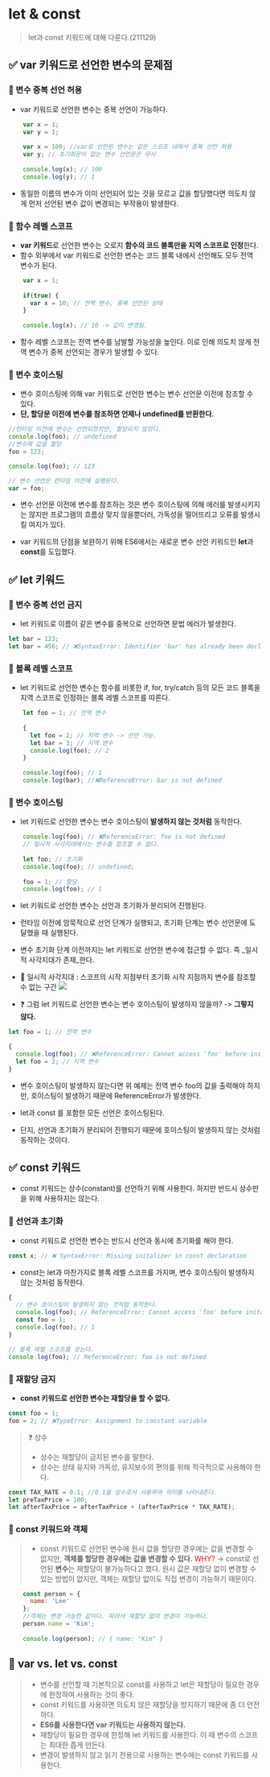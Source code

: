 # let & const
>let과 const 키워드에 대해 다룬다.(211129)

## ✅ var 키워드로 선언한 변수의 문제점

### 🔰 변수 중복 선언 허용
- var 키워드로 선언한 변수는 중복 선언이 가능하다.
```js
	var x = 1;
	var y = 1;
	
	var x = 100; //var로 선언된 변수는 같은 스코프 내에서 중복 선언 허용
	var y; // 초기화문이 없는 변수 선언문은 무시
	
	console.log(x); // 100
	console.log(y); // 1
```
- 동일한 이름의 변수가 이미 선언되어 있는 것을 모르고 값을 할당했다면 의도치 않게 먼저 선언된 변수 값이 변경되는 부작용이 발생한다.
### 🔰 함수 레벨 스코프
- **var 키워드**로 선언한 변수는 오로지 **함수의 코드 블록만을 지역 스코프로 인정**한다. 
- 함수 외부에서 var 키워드로 선언한 변수는 코드 블록 내에서 선언해도 모두 전역 변수가 된다.
```js
	var x = 1;
	
	if(true) {
	  var x = 10; // 전역 변수, 중복 선언된 상태
	}
	
	console.log(x); // 10 -> 값이 변경됨.
```
- 함수 레벨 스코프는 전역 변수를 남발할 가능성을 높인다. 이로 인해 의도치 않게 전역 변수가 중복 선언되는 경우가 발생할 수 있다.

### 🔰 변수 호이스팅
- 변수 호이스팅에 의해 var 키워드로 선언한 변수는 변수 선언문 이전에 참조할 수 있다. 
- **단, 할당문 이전에 변수를 참조하면 언제나 undefined를 반환한다.**
```js
//런타임 이전에 변수는 선언되었지만, 할당되지 않았다.
console.log(foo); // undefined
//변수에 값을 할당
foo = 123;

console.log(foo); // 123

// 변수 선언은 런타임 이전에 실행된다.
var = foo;
```
- 변수 선언문 이전에 변수를 참조하는 것은 변수 호이스팅에 의해 에러를 발생시키지는 않지만 프로그램의 흐름상 맞지 않을뿐더러, 가독성을 떨어뜨리고 오류를 발생시킬 여지가 있다.

- var 키워드의 단점을 보완하기 위해 ES6에서는 새로운 변수 선언 키워드인 **let**과 **const**를 도입했다. 

## ✅ let 키워드
### 🔰 변수 중복 선언 금지
- let 키워드로 이름이 같은 변수를 중복으로 선언하면 문법 에러가 발생한다.
```js
let bar = 123;
let bar = 456; // ❌SyntaxError: Identifier 'bar' has already been declared
```

### 🔰 블록 레벨 스코프
- let 키워드로 선언한 변수는 함수를 비롯한 if, for, try/catch 등의 모든 코드 블록을 지역 스코프로 인정하는 블록 레벨 스코프를 따른다.
```js
	let foo = 1; // 전역 변수
	
	{
	  let foo = 2; // 지역 변수 -> 선언 가능.
	  let bar = 3; // 지역 변수
	  console.log(foo); // 2
	}
	
	console.log(foo); // 1
	console.log(bar); //❌ReferenceError: bar is not defined
```

### 🔰 변수 호이스팅
- let 키워드로 선언한 변수는 변수 호이스팅이 **발생하지 않는 것처럼** 동작한다.
```js
	console.log(foo); // ❌ReferenceError: foo is not defined 
	// 일시적 사각지대에서는 변수를 참조할 수 없다.
	
	let foo; // 초기화
	console.log(foo); // undefined;
	
	foo = 1; // 할당
	console.log(foo); // 1
```
- let 키워드로 선언한 변수는 선언과 초기화가 분리되어 진행된다. 
- 런타임 이전에 암묵적으로 선언 단계가 실행되고, 초기화 단계는 변수 선언문에 도달했을 때 실행된다.
- 변수 초기화 단계 이전까지는 let 키워드로 선언한 변수에 접근할 수 없다. 즉 _일시적 사각지대가 존재_한다.
- 📌 일시적 사각지대 : 스코프의 시작 지점부터 초기화 시작 지점까지 변수를 참조할 수 없는 구간
![](https://images.velog.io/images/songjy377/post/8ddc8fcf-4317-454a-88bc-523ad06ad9ed/image.png)

- ❓ 그럼 let 키워드로 선언한 변수는 변수 호이스팅이 발생하지 않을까? -> **그렇지 않다.**
```js
let foo = 1; // 전역 변수

{
  console.log(foo); // ❌ReferenceError: Cannot access 'foo' before initialization
  let foo = 2; // 지역 변수
}
```
- 변수 호이스팅이 발생하지 않는다면 위 예제는 전역 변수 foo의 값을 출력해야 하지만, 호이스팅이 발생하기 때문에 ReferenceError가 발생한다.

- let과 const 를 포함한 모든 선언은 호이스팅된다. 
- 단지, 선언과 초기화가 분리되어 진행되기 때문에 호이스팅이 발생하지 않는 것처럼 동작하는 것이다.

## ✅ const 키워드
- const 키워드는 상수(constant)를 선언하기 위해 사용한다. 하지만 반드시 상수만을 위해 사용하지는 않는다.
### 🔰 선언과 초기화
- const 키워드로 선언한 변수는 반드시 선언과 동시에 초기화를 해야 한다.
```js
const x; // ❌ SyntaxError: Missing initalizer in const declaration
```
- const는 let과 마찬가지로 블록 레벨 스코프를 가지며, 변수 호이스팅이 발생하지 않는 것처럼 동작한다.
```js
{
  // 변수 호이스팅이 발생하지 않는 것처럼 동작한다.
  console.log(foo); // ReferenceError: Cannot access 'foo' before initailization
  const foo = 1;
  console.log(foo); // 1
}

// 블록 레벨 스코프를 갖는다.
console.log(foo); // ReferenceError: foo is not defined
```

### 🔰 재할당 금지
- **const 키워드로 선언한 변수는 재할당을 할 수 없다.**
```js
const foo = 1;
foo = 2; // ❌TypeError: Assignment to constant variable
```

>❓ 상수 
>- 상수는 재할당이 금지된 변수를 말한다. 
>- 상수는 상태 유지와 가독성, 유지보수의 편의를 위해 적극적으로 사용해야 한다.
```js
const TAX_RATE = 0.1; //0.1을 상수로서 사용하여 의미를 나타내준다.
let preTaxPrice = 100;
let afterTaxPrice = afterTaxPrice + (afterTaxPrice * TAX_RATE);
```

### 🔰 const 키워드와 객체
> - const 키워드로 선언된 변수에 원시 값을 할당한 경우에는 값을 변경할 수 없지만, **객체를 할당한 경우에는 값을 변경할 수 있다.**
> <span style="color:red">WHY?</span> -> const로 선언된 **변수**는 재할당이 불가능하다고 했다. 원시 값은 재할당 없이 변경할 수 있는 방법이 없지만, 객체는 재할당 없이도 직접 변경이 가능하기 때문이다.

```js
	const person = {
	  name: 'Lee'
	};
	//객체는 변경 가능한 값이다. 따라서 재할당 없이 변경이 가능하다.
	person.name = 'Kim';
	
	console.log(person); // { name: "Kim" }
```

## 📌 var vs. let vs. const
> - 변수를 선언할 때 기본적으로 const를 사용하고 let은 재할당이 필요한 경우에 한정하여 사용하는 것이 좋다. 
> - const 키워드를 사용하면 의도치 않은 재할당을 방지하기 때문에 좀 더 안전하다.
> - **ES6를 사용한다면 var 키워드는 사용하지 않는다.**
> - 재할당이 필요한 경우에 한정해 let 키워드를 사용한다. 이 때 변수의 스코프는 최대한 좁게 만든다.
> - 변경이 발생하지 않고 읽기 전용으로 사용하는 변수에는 const 키워드를 사용한다.